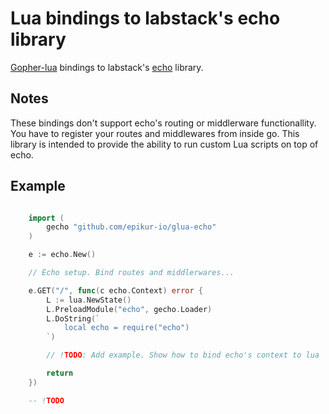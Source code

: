 # Lua bindings to labstack's echo library

[Gopher-lua](https://github.com/yuin/gopher-lua) bindings to labstack's [echo](https://echo.labstack.com/) library.

## Notes

These bindings don't support echo's routing or middlerware functionallity.
You have to register your routes and middlewares from inside go.
This library is intended to provide the ability to run custom Lua scripts on top of echo.

## Example

```go

    import (
        gecho "github.com/epikur-io/glua-echo"
    )

    e := echo.New()

    // Echo setup. Bind routes and middlerwares...

    e.GET("/", func(c echo.Context) error {
        L := lua.NewState()
        L.PreloadModule("echo", gecho.Loader)
        L.DoString(`
            local echo = require("echo")
        `)

        // !TODO: Add example. Show how to bind echo's context to lua

        return
    })

```

```lua
    -- !TODO
```
